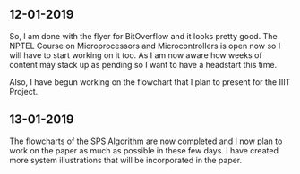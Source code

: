 ## 12-01-2019

So, I am done with the flyer for BitOverflow and it looks pretty good. The NPTEL Course on Microprocessors and Microcontrollers is open now so I will have to start working on it too. As I am now aware how weeks of content may stack up as pending so I want to have a headstart this time.

Also, I have begun working on the flowchart that I plan to present for the IIIT Project.

## 13-01-2019

The flowcharts of the SPS Algorithm are now completed and I now plan to work on the paper as much as possible in these few days. I have created more system illustrations that will be incorporated in the paper.  